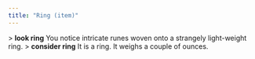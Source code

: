 ```yaml
---
title: "Ring (item)"
---
```


\> **look ring**
You notice intricate runes woven onto a strangely light-weight ring.
\> **consider ring**
It is a ring.
It weighs a couple of ounces.
